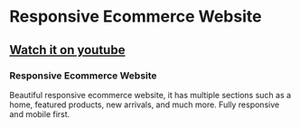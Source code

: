 # Responsive Ecommerce Website
## [Watch it on youtube](https://youtu.be/74UVy9gomVs)
### Responsive Ecommerce Website
Beautiful responsive ecommerce website, it has multiple sections such as a home, featured products, new arrivals, and much more. Fully responsive and mobile first.

[](https://user-images.githubusercontent.com/46900196/97765079-2b3b3480-1ae7-11eb-9c49-631e0f08c4d0.png)